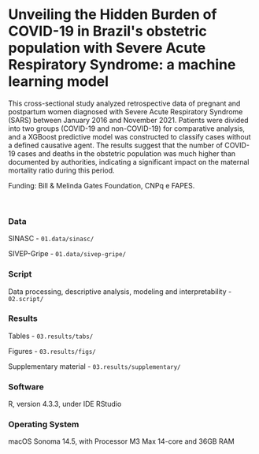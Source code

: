 # Unveiling the Hidden Burden of COVID-19 in Brazil's obstetric population with Severe Acute Respiratory Syndrome: a machine learning model

This cross-sectional study analyzed retrospective data of pregnant and postpartum women diagnosed with Severe Acute Respiratory Syndrome (SARS) between January 2016 and November 2021. Patients were divided into two groups (COVID-19 and non-COVID-19) for comparative analysis, and a XGBoost predictive model was constructed to classify cases without a defined causative agent. The results suggest that the number of COVID-19 cases and deaths in the obstetric population was much higher than documented by authorities, indicating a significant impact on the maternal mortality ratio during this period.

Funding: Bill & Melinda Gates Foundation, CNPq e FAPES.

<br>

### Data
SINASC - `01.data/sinasc/`

SIVEP-Gripe - `01.data/sivep-gripe/`

### Script
Data processing, descriptive analysis, modeling and interpretability - `02.script/`

### Results
Tables - `03.results/tabs/`

Figures - `03.results/figs/`

Supplementary material - `03.results/supplementary/`

### Software

R, version 4.3.3, under IDE RStudio

### Operating System

macOS Sonoma 14.5, with Processor M3 Max 14-core and 36GB RAM
